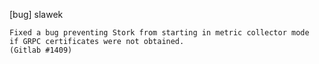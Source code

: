 [bug] slawek

    Fixed a bug preventing Stork from starting in metric collector mode
    if GRPC certificates were not obtained.
    (Gitlab #1409)
